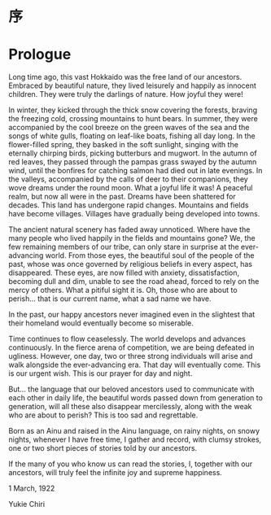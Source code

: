 # 序
# Prologue

Long time ago, this vast Hokkaido was the free land of our ancestors. Embraced by beautiful nature, they lived leisurely and happily as innocent children. They were truly the darlings of nature. How joyful they were!   

In winter, they kicked through the thick snow covering the forests, braving the freezing cold, crossing mountains to hunt bears. In summer, they were accompanied by the cool breeze on the green waves of the sea and the songs of white gulls, floating on leaf-like boats, fishing all day long. In the flower-filled spring, they basked in the soft sunlight, singing with the eternally chirping birds, picking butterburs and mugwort. In the autumn of red leaves, they passed through the pampas grass swayed by the autumn wind, until the bonfires for catching salmon had died out in late evenings. In the valleys, accompanied by the calls of deer to their companions, they wove dreams under the round moon. What a joyful life it was! A peaceful realm, but now all were in the past. Dreams have been shattered for decades. This land has undergone rapid changes. Mountains and fields have become villages. Villages have gradually being developed into towns.  

The ancient natural scenery has faded away unnoticed. Where have the many people who lived happily in the fields and mountains gone? We, the few remaining members of our tribe, can only stare in surprise at the ever-advancing world. From those eyes, the beautiful soul of the people of the past, whose was once governed by religious beliefs in every aspect, has disappeared. These eyes, are now filled with anxiety, dissatisfaction, becoming dull and dim, unable to see the road ahead, forced to rely on the mercy of others. What a pitiful sight it is. Oh, those who are about to perish... that is our current name, what a sad name we have.

In the past, our happy ancestors never imagined even in the slightest that their homeland would eventually become so miserable. 

Time continues to flow ceaselessly. The world develops and advances continuously. In the fierce arena of competition, we are being defeated in ugliness. However, one day, two or three strong individuals will arise and walk alongside the ever-advancing era. That day will eventually come. This is our urgent wish. This is our prayer for day and night. 

But... the language that our beloved ancestors used to communicate with each other in daily life, the beautiful words passed down from generation to generation, will all these also disappear mercilessly, along with the weak who are about to perish? This is too sad and regrettable. 

Born as an Ainu and raised in the Ainu language, on rainy nights, on snowy nights, whenever I have free time, I gather and record, with clumsy strokes, one or two short pieces of stories told by our ancestors.   

If the many of you who know us can read the stories, I, together with our ancestors, will truly feel the infinite joy and supreme happiness.  

1 March, 1922  

Yukie Chiri  